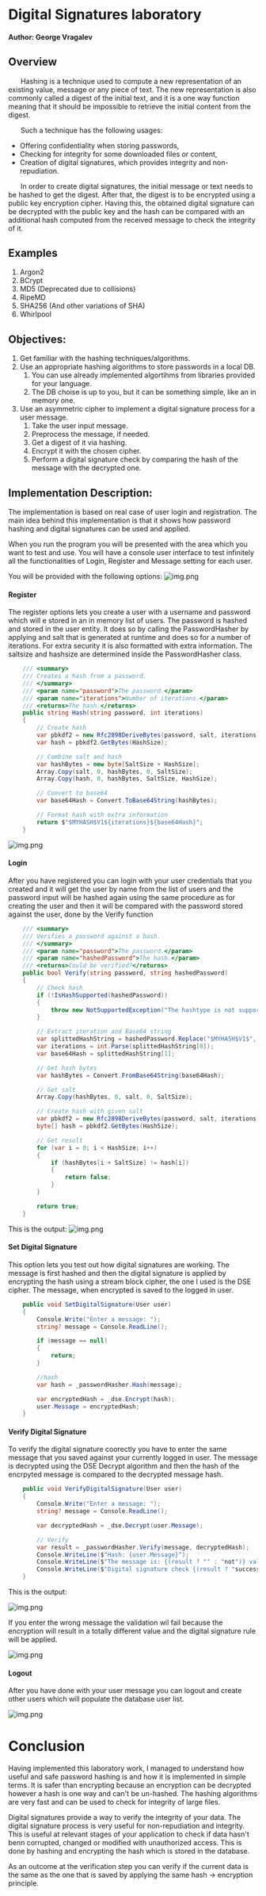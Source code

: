 # Digital Signatures laboratory

#### Author: George Vragalev

## Overview
&ensp;&ensp;&ensp; Hashing is a technique used to compute a new representation of an existing value, message or any piece of text. The new representation is also commonly called a digest of the initial text, and it is a one way function meaning that it should be impossible to retrieve the initial content from the digest.

&ensp;&ensp;&ensp; Such a technique has the following usages:
* Offering confidentiality when storing passwords,
* Checking for integrity for some downloaded files or content,
* Creation of digital signatures, which provides integrity and non-repudiation.

&ensp;&ensp;&ensp; In order to create digital signatures, the initial message or text needs to be hashed to get the digest. After that, the digest is to be encrypted using a public key encryption cipher. Having this, the obtained digital signature can be decrypted with the public key and the hash can be compared with an additional hash computed from the received message to check the integrity of it.


## Examples
1. Argon2
2. BCrypt
3. MD5 (Deprecated due to collisions)
4. RipeMD
5. SHA256 (And other variations of SHA)
6. Whirlpool


## Objectives:
1. Get familiar with the hashing techniques/algorithms.
2. Use an appropriate hashing algorithms to store passwords in a local DB.
    1. You can use already implemented algortihms from libraries provided for your language.
    2. The DB choise is up to you, but it can be something simple, like an in memory one.
3. Use an asymmetric cipher to implement a digital signature process for a user message.
    1. Take the user input message.
    2. Preprocess the message, if needed.
    3. Get a digest of it via hashing.
    4. Encrypt it with the chosen cipher.
    5. Perform a digital signature check by comparing the hash of the message with the decrypted one.


## Implementation Description:

The implementation is based on real case of user login and registration.
The main idea behind this implementation is that it shows how password hashing and digital signatures 
can be used and applied.

When you run the program you will be presented with the area which you want to test and use.
You will have a console user interface to test infinitely all the functionalities of Login, Register and 
Message setting for each user.

You will be provided with the following options:
![img.png](digitalSignaturesImages/options.jpg)

#### Register

The register options lets you create a user with a username and password which will e stored in an in memory 
list of users.
The password is hashed and stored in the user entity. It does so by calling the PasswordHasher by applying and salt that is generated 
at runtime and does so for a number of iterations. For extra security it is also formatted with extra information.
The saltsize and hashsize are determined inside the PasswordHasher class.
```c#
    /// <summary>
    /// Creates a hash from a password.
    /// </summary>
    /// <param name="password">The password.</param>
    /// <param name="iterations">Number of iterations.</param>
    /// <returns>The hash.</returns>
    public string Hash(string password, int iterations)
    {
        // Create hash
        var pbkdf2 = new Rfc2898DeriveBytes(password, salt, iterations);
        var hash = pbkdf2.GetBytes(HashSize);

        // Combine salt and hash
        var hashBytes = new byte[SaltSize + HashSize];
        Array.Copy(salt, 0, hashBytes, 0, SaltSize);
        Array.Copy(hash, 0, hashBytes, SaltSize, HashSize);

        // Convert to base64
        var base64Hash = Convert.ToBase64String(hashBytes);

        // Format hash with extra information
        return $"$MYHASH$V1${iterations}${base64Hash}";
    }
```

![img.png](digitalSignaturesImages/register.jpg)

#### Login

After you have registered you can login with your user credentials that you created and it will get the user by name from the list
of users and the password input will be hashed again using the same procedure as for creating the user and then it will be compared with 
the password stored against the user, done by the Verify function

```c#
    /// <summary>
    /// Verifies a password against a hash.
    /// </summary>
    /// <param name="password">The password.</param>
    /// <param name="hashedPassword">The hash.</param>
    /// <returns>Could be verified?</returns>
    public bool Verify(string password, string hashedPassword)
    {
        // Check hash
        if (!IsHashSupported(hashedPassword))
        {
            throw new NotSupportedException("The hashtype is not supported");
        }

        // Extract iteration and Base64 string
        var splittedHashString = hashedPassword.Replace("$MYHASH$V1$", "").Split('$');
        var iterations = int.Parse(splittedHashString[0]);
        var base64Hash = splittedHashString[1];

        // Get hash bytes
        var hashBytes = Convert.FromBase64String(base64Hash);

        // Get salt
        Array.Copy(hashBytes, 0, salt, 0, SaltSize);

        // Create hash with given salt
        var pbkdf2 = new Rfc2898DeriveBytes(password, salt, iterations);
        byte[] hash = pbkdf2.GetBytes(HashSize);

        // Get result
        for (var i = 0; i < HashSize; i++)
        {
            if (hashBytes[i + SaltSize] != hash[i])
            {
                return false;
            }
        }

        return true;
    }
```

This is the output:
![img.png](digitalSignaturesImages/login.jpg)

#### Set Digital Signature
This option lets you test out how digital signatures are working. The message is first hashed and then the digital signature is applied 
by encrypting the hash using a stream block cipher, the one I used is the DSE cipher. The message, when encrypted is 
saved to the logged in user. 

```c#
    public void SetDigitalSignature(User user)
    {
        Console.Write("Enter a message: ");
        string? message = Console.ReadLine();

        if (message == null)
        {
            return;
        }

        //hash
        var hash = _passwordHasher.Hash(message);

        var encryptedHash = _dse.Encrypt(hash);
        user.Message = encryptedHash;
    }
```

#### Verify Digital Signature
To verify the digital signature coorectly you have to enter the same message that you saved against your currently logged in user.
The message is decrypted using the DSE Decrypt algorithm and then the hash of the encrpyted message is compared to the decrypted message hash.


```c#
    public void VerifyDigitalSignature(User user)
    {
        Console.Write("Enter a message: ");
        string? message = Console.ReadLine();

        var decryptedHash = _dse.Decrypt(user.Message);

        // Verify
        var result = _passwordHasher.Verify(message, decryptedHash);
        Console.WriteLine($"Hash: {user.Message}");
        Console.WriteLine($"The message is: {(result ? "" : "not")} valid");
        Console.WriteLine($"Digital signature check {(result ? "successful" : "failed")}!");
    }
```

This is the output:

![img.png](digitalSignaturesImages/digitalSignatures.jpg)

If you enter the wrong message the validation wil fail because the encryption will result in a totally different value and the 
digital signature rule will be applied.

![img.png](digitalSignaturesImages/fail.jpg)

#### Logout 
After you have done with your user message you can logout and create other users which will populate the database user list.

![img.png](digitalSignaturesImages/logout.jpg)

# Conclusion

Having implemented this laboratory work, I managed to understand how useful and safe password hashing is 
and how it is implemented in simple terms. It is safer than encrypting because an encryption can be decrypted 
however a hash is one way and can't be un-hashed. The hashing algorithms are very fast and can be used to check for integrity of large files.

Digital signatures provide a way to verify the
integrity of your data. The digital signature process is very useful for non-repudiation and integrity. This is useful at relevant stages of your application to check if data
hasn't benn corrupted, changed or modified with unauthorized access. This is done by hashing and encrypting the
hash which is stored in the database.

As an outcome at the verification step you can verify if the current data is
the same as the one that is saved by applying the same hash -> encryption principle.


